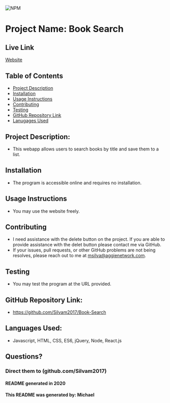 
## 
  

![NPM](https://img.shields.io/npm/l/inquirer?style=plastic)

# Project Name:  Book Search

## Live Link
[Website](https://fast-taiga-68334.herokuapp.com/)

## Table of Contents
* [Project Description](#Project%20Description:)   
* [Installation](#Installation)
* [Usage Instructions](#Usage%20Instructions)
* [Contributing](#Contributing)   
* [Testing](#Testing)
* [GitHub Repository Link](#GitHub%20Repository%20Link:)
* [Lanugages Used](#Languages%20Used:)   

## Project Description: 
* This webapp allows users to search books by title and save them to a list.

## Installation 
* The program is accessible online and requires no installation.

## Usage Instructions 
* You may use the website freely.

## Contributing 
* I need assistance with the delete button on the project. If you are able to provide assistance with the delet button please contact me via GitHub.
* If your issues, pull requests, or other GitHub problems are not being resolves, please reach out to me at msilva@aggienetwork.com. 

## Testing
* You may test the program at the URL provided.

## GitHub Repository Link:
* https://github.com/Silvam2017/Book-Search

## Languages Used:
* Javascript, HTML, CSS, ES6, jQuery, Node, React.js
    
    

## Questions?
### Direct them to (github.com/Silvam2017)



#### README generated in 2020
#### This README was generated by: Michael
      
